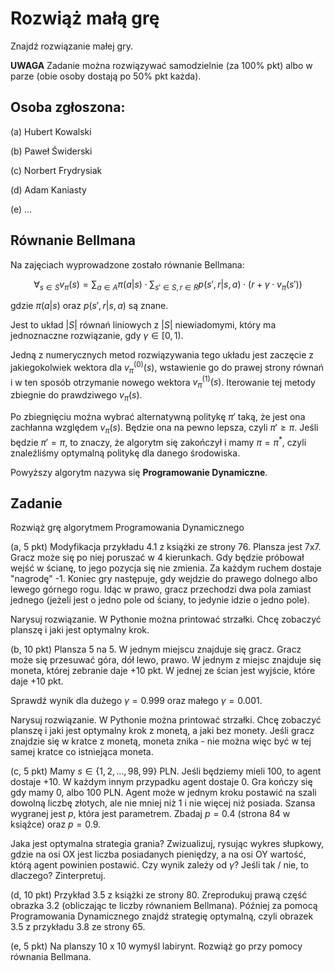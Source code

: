 # Rozwiąż małą grę

Znajdź rozwiązanie małej gry.

**UWAGA**
Zadanie można rozwiązywać samodzielnie (za 100% pkt) albo w parze (obie osoby dostają po 50% pkt każda).

## Osoba zgłoszona:

(a) Hubert Kowalski

(b) Paweł Świderski 

(c) Norbert Frydrysiak

(d) Adam Kaniasty

(e) ...

## Równanie Bellmana

Na zajęciach wyprowadzone zostało równanie Bellmana:

$$\forall_{s\in S} v_{\pi}(s) = \sum_{a\in A} \pi (a|s) \cdot \sum_{s'\in S, r\in R} p(s',r|s,a)\cdot (r+\gamma\cdot v_{\pi}(s'))$$

gdzie $\pi (a|s)$ oraz $p(s',r|s,a)$ są znane.

Jest to układ $|S|$ równań liniowych z $|S|$ niewiadomymi, który ma jednoznaczne rozwiązanie, gdy $\gamma\in [0,1)$.

Jedną z numerycznych metod rozwiązywania tego układu jest zaczęcie z jakiegokolwiek wektora dla $v_{\pi}^{(0)}(s)$, wstawienie go do prawej strony równań i w ten sposób otrzymanie nowego wektora $v_{\pi}^{(1)}(s)$. Iterowanie tej metody zbiegnie do prawdziwego $v_{\pi}(s)$.

Po zbiegnięciu można wybrać alternatywną politykę $\pi'$ taką, że jest ona zachłanna względem $v_{\pi}(s)$. Będzie ona na pewno lepsza, czyli $\pi' \ge \pi$. Jeśli będzie $\pi' = \pi$, to znaczy, że algorytm się zakończył i mamy $\pi = \pi^*$, czyli znaleźliśmy optymalną politykę dla danego środowiska.

Powyższy algorytm nazywa się **Programowanie Dynamiczne**.

## Zadanie
Rozwiąż grę algorytmem Programowania Dynamicznego

(a, 5 pkt) Modyfikacja przykładu 4.1 z książki ze strony 76. Plansza jest 7x7. Gracz może się po niej poruszać w 4 kierunkach. Gdy będzie próbował wejść w ścianę, to jego pozycja się nie zmienia. Za każdym ruchem dostaje "nagrodę" -1. Koniec gry następuje, gdy wejdzie do prawego dolnego albo lewego górnego rogu. Idąc w prawo, gracz przechodzi dwa pola zamiast jednego (jeżeli jest o jedno pole od ściany, to jedynie idzie o jedno pole).

Narysuj rozwiązanie. W Pythonie można printować strzałki. Chcę zobaczyć planszę i jaki jest optymalny krok.

(b, 10 pkt) Plansza 5 na 5. W jednym miejscu znajduje się gracz. Gracz może się przesuwać góra, dół lewo, prawo. W jednym z miejsc znajduje się moneta, której zebranie daje +10 pkt. W jednej ze ścian jest wyjście, które daje +10 pkt.

Sprawdź wynik dla dużego $\gamma = 0.999$ oraz małego $\gamma = 0.001$.

Narysuj rozwiązanie. W Pythonie można printować strzałki. Chcę zobaczyć planszę i jaki jest optymalny krok z monetą, a jaki bez monety. Jeśli gracz znajdzie się w kratce z monetą, moneta znika - nie można więc być w tej samej kratce co istniejąca moneta.

(c, 5 pkt) Mamy $s \in \{1, 2, \ldots , 98, 99\}$ PLN. Jeśli będziemy mieli $100$, to agent dostaje +10. W każdym innym przypadku agent dostaje 0. Gra kończy się gdy mamy $0$, albo $100$ PLN. Agent może w jednym kroku postawić na szali dowolną liczbę złotych, ale nie mniej niż 1 i nie więcej niż posiada. Szansa wygranej jest $p$, która jest parametrem. Zbadaj $p=0.4$ (strona 84 w książce) oraz $p=0.9$.

Jaka jest optymalna strategia grania? Zwizualizuj, rysując wykres słupkowy, gdzie na osi OX jest liczba posiadanych pieniędzy, a na osi OY wartość, którą agent powinien postawić. Czy wynik zależy od $\gamma$? Jeśli tak / nie, to dlaczego? Zinterpretuj.

(d, 10 pkt) Przykład 3.5 z książki ze strony 80. Zreprodukuj prawą część obrazka 3.2 (obliczając te liczby równaniem Bellmana). Później za pomocą Programowania Dynamicznego znajdź strategię optymalną, czyli obrazek 3.5 z przykładu 3.8 ze strony 65.

(e, 5 pkt) Na planszy 10 x 10 wymyśl labirynt. Rozwiąż go przy pomocy równania Bellmana.





